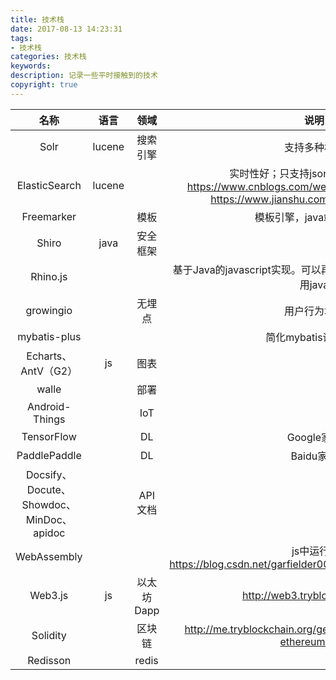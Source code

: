 ```yaml
---
title: 技术栈
date: 2017-08-13 14:23:31
tags: 
- 技术栈
categories: 技术栈
keywords: 
description: 记录一些平时接触到的技术
copyright: true
---
```



|                   名称                   |  语言  |    领域    |                             说明                             |
| :--------------------------------------: | :----: | :--------: | :----------------------------------------------------------: |
|                   Solr                   | lucene |  搜索引擎  |                         支持多种格式                         |
|              ElasticSearch               | lucene |            | 实时性好；只支持json；分布式易扩展<br />https://www.cnblogs.com/wenbronk/p/6432990.html<br />https://www.jianshu.com/p/8bb84384566a |
|                Freemarker                |        |    模板    |                   模板引擎，java端生成模板                   |
|                  Shiro                   |  java  |  安全框架  |                                                              |
|                 Rhino.js                 |        |            | 基于Java的javascript实现。可以再java中调js，也可以在js中调用java |
|                growingio                 |        |   无埋点   |                         用户行为埋点                         |
|               mybatis-plus               |        |            |                     简化mybatis语句模板                      |
|           Echarts、AntV（G2）            |   js   |    图表    |                                                              |
|                  walle                   |        |    部署    |                                                              |
|              Android-Things              |        |    IoT     |                                                              |
|                TensorFlow                |        |     DL     |                          Google家的                          |
|               PaddlePaddle               |        |     DL     |                          Baidu家的                           |
| Docsify、Docute、Showdoc、MinDoc、apidoc |        |  API文档   |                                                              |
|               WebAssembly                |        |            | js中运行C<br />https://blog.csdn.net/garfielder007/article/details/68215694 |
|                 Web3.js                  |   js   | 以太坊Dapp |                http://web3.tryblockchain.org/                |
|                 Solidity                 |        |   区块链   | http://me.tryblockchain.org/getting-up-to-speed-on-ethereum.html |
|                 Redisson                 |        |   redis    |                                                              |

